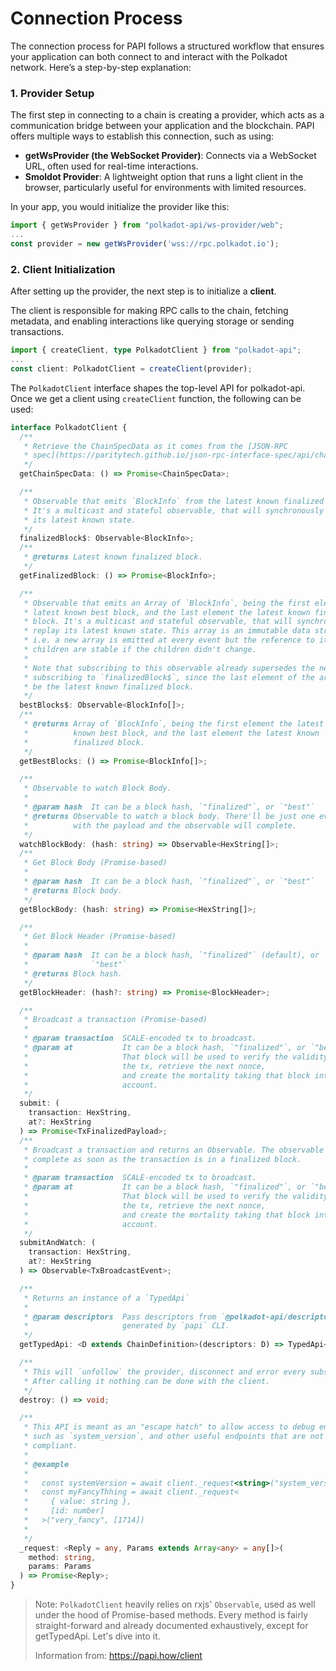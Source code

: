 # Connection Process

The connection process for PAPI follows a structured workflow that ensures your application can both connect to and interact with the Polkadot network.
Here’s a step-by-step explanation:

### 1. Provider Setup

The first step in connecting to a chain is creating a provider, which acts as a communication bridge between your application and the blockchain. PAPI offers multiple ways to establish this connection, such as using:

- **getWsProvider (the WebSocket Provider)**: Connects via a WebSocket URL, often used for real-time interactions.
- **Smoldot Provider**: A lightweight option that runs a light client in the browser, particularly useful for environments with limited resources​.

In your app, you would initialize the provider like this:

```ts
import { getWsProvider } from "polkadot-api/ws-provider/web";
...
const provider = new getWsProvider('wss://rpc.polkadot.io');
```

### 2. Client Initialization

After setting up the provider, the next step is to initialize a **client**.

The client is responsible for making RPC calls to the chain, fetching metadata, and enabling interactions like querying storage or sending transactions.

```ts
import { createClient, type PolkadotClient } from "polkadot-api";
...
const client: PolkadotClient = createClient(provider);
```

The `PolkadotClient` interface shapes the top-level API for polkadot-api. Once we get a client using `createClient` function, the following can be used:

```ts
interface PolkadotClient {
  /**
   * Retrieve the ChainSpecData as it comes from the [JSON-RPC
   * spec](https://paritytech.github.io/json-rpc-interface-spec/api/chainSpec.html)
   */
  getChainSpecData: () => Promise<ChainSpecData>;

  /**
   * Observable that emits `BlockInfo` from the latest known finalized block.
   * It's a multicast and stateful observable, that will synchronously replay
   * its latest known state.
   */
  finalizedBlock$: Observable<BlockInfo>;
  /**
   * @returns Latest known finalized block.
   */
  getFinalizedBlock: () => Promise<BlockInfo>;

  /**
   * Observable that emits an Array of `BlockInfo`, being the first element the
   * latest known best block, and the last element the latest known finalized
   * block. It's a multicast and stateful observable, that will synchronously
   * replay its latest known state. This array is an immutable data structure;
   * i.e. a new array is emitted at every event but the reference to its
   * children are stable if the children didn't change.
   *
   * Note that subscribing to this observable already supersedes the need of
   * subscribing to `finalizedBlock$`, since the last element of the array will
   * be the latest known finalized block.
   */
  bestBlocks$: Observable<BlockInfo[]>;
  /**
   * @returns Array of `BlockInfo`, being the first element the latest
   *          known best block, and the last element the latest known
   *          finalized block.
   */
  getBestBlocks: () => Promise<BlockInfo[]>;

  /**
   * Observable to watch Block Body.
   *
   * @param hash  It can be a block hash, `"finalized"`, or `"best"`
   * @returns Observable to watch a block body. There'll be just one event
   *          with the payload and the observable will complete.
   */
  watchBlockBody: (hash: string) => Observable<HexString[]>;
  /**
   * Get Block Body (Promise-based)
   *
   * @param hash  It can be a block hash, `"finalized"`, or `"best"`
   * @returns Block body.
   */
  getBlockBody: (hash: string) => Promise<HexString[]>;

  /**
   * Get Block Header (Promise-based)
   *
   * @param hash  It can be a block hash, `"finalized"` (default), or
   *              `"best"`
   * @returns Block hash.
   */
  getBlockHeader: (hash?: string) => Promise<BlockHeader>;

  /**
   * Broadcast a transaction (Promise-based)
   *
   * @param transaction  SCALE-encoded tx to broadcast.
   * @param at           It can be a block hash, `"finalized"`, or `"best"`.
   *                     That block will be used to verify the validity of
   *                     the tx, retrieve the next nonce,
   *                     and create the mortality taking that block into
   *                     account.
   */
  submit: (
    transaction: HexString,
    at?: HexString
  ) => Promise<TxFinalizedPayload>;
  /**
   * Broadcast a transaction and returns an Observable. The observable will
   * complete as soon as the transaction is in a finalized block.
   *
   * @param transaction  SCALE-encoded tx to broadcast.
   * @param at           It can be a block hash, `"finalized"`, or `"best"`.
   *                     That block will be used to verify the validity of
   *                     the tx, retrieve the next nonce,
   *                     and create the mortality taking that block into
   *                     account.
   */
  submitAndWatch: (
    transaction: HexString,
    at?: HexString
  ) => Observable<TxBroadcastEvent>;

  /**
   * Returns an instance of a `TypedApi`
   *
   * @param descriptors  Pass descriptors from `@polkadot-api/descriptors`
   *                     generated by `papi` CLI.
   */
  getTypedApi: <D extends ChainDefinition>(descriptors: D) => TypedApi<D>;

  /**
   * This will `unfollow` the provider, disconnect and error every subscription.
   * After calling it nothing can be done with the client.
   */
  destroy: () => void;

  /**
   * This API is meant as an "escape hatch" to allow access to debug endpoints
   * such as `system_version`, and other useful endpoints that are not spec
   * compliant.
   *
   * @example
   *
   *   const systemVersion = await client._request<string>("system_version", [])
   *   const myFancyThhing = await client._request<
   *     { value: string },
   *     [id: number]
   *   >("very_fancy", [1714])
   *
   */
  _request: <Reply = any, Params extends Array<any> = any[]>(
    method: string,
    params: Params
  ) => Promise<Reply>;
}
```

> Note: `PolkadotClient` heavily relies on rxjs' `Observable`, used as well under the hood of Promise-based methods. Every method is fairly straight-forward and already documented exhaustively, except for getTypedApi. Let's dive into it.
>
> Information from: https://papi.how/client
